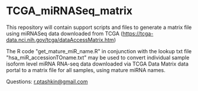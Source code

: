 # TCGA_miRNASeq_matrix
This repository will contain support scripts and files to generate a matrix file using miRNASeq data downloaded from TCGA (https://tcga-data.nci.nih.gov/tcga/dataAccessMatrix.htm) 

The R code "get_mature_miR_name.R" in conjunction with the lookup txt file "hsa_miR_accessionTOname.txt" may be used to convert individual sample isoform level miRNA RNA-seq data downloaded via TCGA Data Matrix data portal to a matrix file for all samples, using mature miRNA names. 


Questions: r.ptashkin@gmail.com
